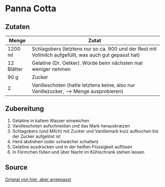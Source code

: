 # Panna Cotta

## Zutaten

| Menge      | Zutat                                                                                                 |
| ---------- | ----------------------------------------------------------------------------------------------------- |
| 1200 ml    | Schlagobers (letztens nur so ca. 900 und der Rest mit Vollmilch aufgefüllt, was auch gut gepasst hat) |
| 12 Blätter | Gelatine (Dr. Oetker). Würde beim nächsten mal weniger nehmen                                         |
| 90 g       | Zucker                                                                                                |
| 2          | Vanilleschoten (hatte letztens keine, also nur Vanillezucker, --> Menge ausprobieren)                 |

## Zubereitung

1. Gelatine in kaltem Wasser einweichen
2. Vanilleschoten aufschneiden und das Mark herauskratzen
3. Schlagobers (und Milch) mit Zucker und Vanillemark kurz aufkochen bis der Zucker aufgelöst ist
4. Herd abdrehen (oder schwächer schalten)
5. Gelatine ausdrücken und in der heißen Flüssigkeit auflösen
6. In Förmchen füllen und über Nacht im Kühlschrank stehen lassen

## Source

[Orignal von hier, aber angepasst](https://www.einfachbacken.de/rezepte/panna-cotta-grundrezept-so-einfach-super-cremig)
